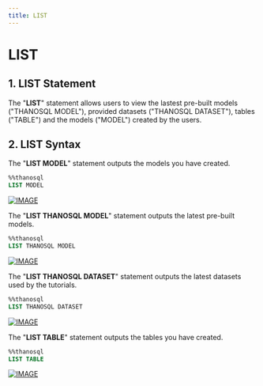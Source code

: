 ```yaml
---
title: LIST
---
```


# __LIST__

## __1. LIST Statement__

The "__LIST__" statement allows users to view the lastest pre-built models ("THANOSQL MODEL"), provided datasets ("THANOSQL DATASET"), tables ("TABLE") and the models ("MODEL") created by the users.

## __2. LIST Syntax__

The "__LIST MODEL__" statement outputs the models you have created.

```sql
%%thanosql
LIST MODEL
```

[![IMAGE](/img/thanosql_syntax/query/LIST/img1.png)](/img/thanosql_syntax/query/LIST/img1.png)

The "__LIST THANOSQL MODEL__" statement outputs the latest pre-built models.

```sql
%%thanosql
LIST THANOSQL MODEL
```

[![IMAGE](/img/thanosql_syntax/query/LIST/img2.png)](/img/thanosql_syntax/query/LIST/img2.png)


The "__LIST THANOSQL DATASET__" statement outputs the latest datasets used by the tutorials.

```sql
%%thanosql
LIST THANOSQL DATASET
```

[![IMAGE](/img/thanosql_syntax/query/LIST/img3.png)](/img/thanosql_syntax/query/LIST/img3.png)

The "__LIST TABLE__" statement outputs the tables you have created.

```sql
%%thanosql
LIST TABLE
```

[![IMAGE](/img/thanosql_syntax/query/LIST/img4.png)](/img/thanosql_syntax/query/LIST/img4.png)
